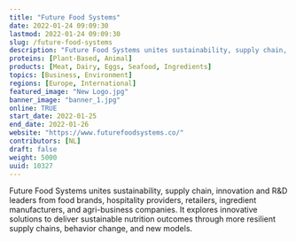 ```yaml
---
title: "Future Food Systems"
date: 2022-01-24 09:09:30
lastmod: 2022-01-24 09:09:30
slug: /future-food-systems
description: "Future Food Systems unites sustainability, supply chain, innovation and R&D leaders from food brands, hospitality providers, retailers, ingredient manufacturers, and agri-business companies. It explores innovative solutions to deliver sustainable nutrition outcomes through more resilient supply chains, behavior change, and new models."
proteins: [Plant-Based, Animal]
products: [Meat, Dairy, Eggs, Seafood, Ingredients]
topics: [Business, Environment]
regions: [Europe, International]
featured_image: "New Logo.jpg"
banner_image: "banner_1.jpg"
online: TRUE
start_date: 2022-01-25
end_date: 2022-01-26
website: "https://www.futurefoodsystems.co/"
contributors: [NL]
draft: false
weight: 5000
uuid: 10327
---
```

<p>Future Food Systems unites sustainability, supply chain, innovation and R&D leaders from food brands, hospitality providers, retailers, ingredient manufacturers, and agri-business companies. It explores innovative solutions to deliver sustainable nutrition outcomes through more resilient supply chains, behavior change, and new models.</p>
